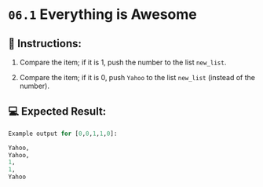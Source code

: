 # `06.1` Everything is Awesome

## 📝 Instructions:

1. Compare the item; if it is 1, push the number to the list `new_list`.

2. Compare the item; if it is 0, push `Yahoo` to the list `new_list` (instead of the number).

## 💻 Expected Result:

```py
Example output for [0,0,1,1,0]:

Yahoo,
Yahoo,
1,
1,
Yahoo
```
